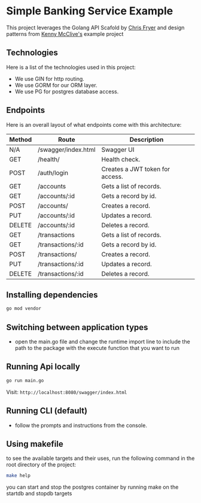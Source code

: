 

# Simple Banking Service Example
This project leverages the Golang API Scafold by [Chris Fryer](https://github.com/cfryerdev/golang-api-scaffold) and design patterns from [Kenny McClive's](https://github.com/kmcclive/go-api-pattern) example project

## Technologies
Here is a list of the technologies used in this project:
* We use GIN for http routing.
* We use GORM for our ORM layer.
* We use PG for postgres database access.

## Endpoints
Here is an overall layout of what endpoints come with this architecture:

| Method | Route                      | Description                                  |
| ------ | ----------------------     | -------------------------------------------- |
| N/A    | /swagger/index.html        | Swagger UI                                   |
| GET    | /health/                   | Health check.                                |
| POST   | /auth/login                | Creates a JWT token for access.              |
| GET    | /accounts                  | Gets a list of records.                      |
| GET    | /accounts/:id              | Gets a record by id.                         |
| POST   | /accounts/                 | Creates a record.                            |
| PUT    | /accounts/:id              | Updates a record.                            |
| DELETE | /accounts/:id              | Deletes a record.                            |
| GET    | /transactions              | Gets a list of records.                      |
| GET    | /transactions/:id          | Gets a record by id.                         |
| POST   | /transactions/             | Creates a record.                            |
| PUT    | /transactions/:id          | Updates a record.                            |
| DELETE | /transactions/:id          | Deletes a record.                            |


## Installing dependencies
```bash
go mod vendor
```
## Switching between application types
* open the main.go file and change the runtime import line to include the path to the package with the execute function that you want to run 

## Running Api locally
```bash
go run main.go
```
Visit: `http://localhost:8080/swagger/index.html`

## Running CLI (default) 
* follow the prompts and instructions from the console.  

## Using makefile
to see the available targets and their uses, run the following command in the root directory of the project:
``` bash
make help
```
you can start and stop the postgres container by running make on the startdb and stopdb targets

